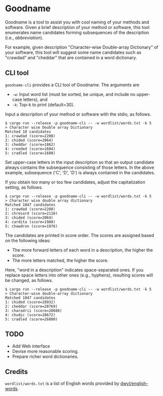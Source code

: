 # Goodname

Goodname is a tool to assist you with cool naming of your methods and software.
Given a brief description of your method or software,
this tool enumerates name candidates forming subsequences of the description (i.e., *abbreviation*).

For example, given description "Character-wise Double-array Dictionary" of your software,
this tool will suggest some name candidates such as "crawdad" and "cheddar" that are contained in a word dictionary.

## CLI tool

`goodname-cli` provides a CLI tool of Goodname.
The arguments are
- `-w`: Input word list (must be sorted, be unique, and include no upper-case letters), and
- `-k`: Top-k to print (default=30).

Input a description of your method or software with the stdio, as follows.

```
$ cargo run --release -p goodname-cli -- -w wordlist/words.txt -k 5
> Character wise Double array Dictionary
Matched 10 candidates
1: crawdad (score=2208)
2: chided (score=2064)
3: cheddar (score=1862)
4: creeded (score=1684)
5: cradled (score=1680)
```

Set upper-case letters in the input description so that an output candidate always contains the subsequence consisting of those letters.
In the above example, subsequence ('C', 'D', 'D') is always contained in the candidates.

If you obtain too many or too few candidates, adjust the capitalization setting, as follows.

```
$ cargo run --release -p goodname-cli -- -w wordlist/words.txt -k 5
> Character wise double array dictionary
Matched 1047 candidates
1: crawdad (score=2208)
2: chresard (score=2116)
3: chided (score=2064)
4: cardita (score=1988)
5: chawdron (score=1976)
```

The candidates are printed in score order.
The scores are assigned based on the following ideas:

- The more forward letters of each word in a description, the higher the score.
- The more letters matched, the higher the score.

Here, "word in a description" indicates space-separated ones.
If you replace space letters into other ones (e.g., hyphens), resulting scores will be changed, as follows.

```
$ cargo run --release -p goodname-cli -- -w wordlist/words.txt -k 5
> Character-wise double-array dictionary
Matched 1047 candidates
1: chided (score=28932)
2: cheddar (score=28769)
3: charadrii (score=28688)
4: chudic (score=28672)
5: cradled (score=26880)
```

## TODO

 - Add Web interface
 - Devise more reasonable scoring.
 - Prepare richer word dictionaries.

## Credits

`wordlist/words.txt` is a list of English words provided by [dwyl/english-words](https://github.com/dwyl/english-words).
